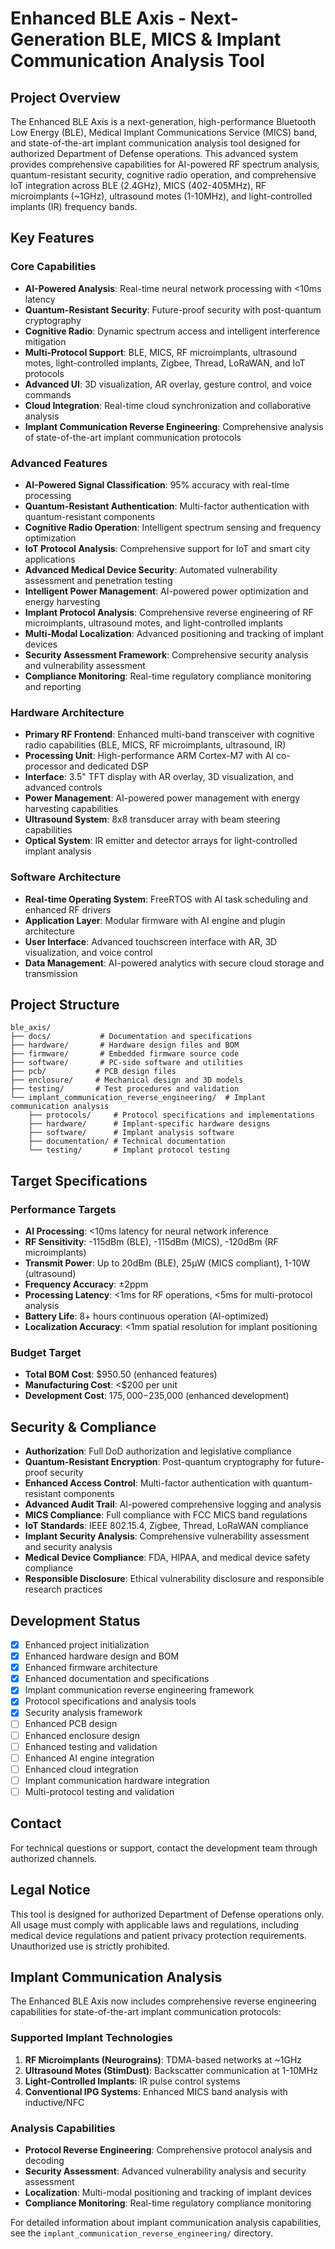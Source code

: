 # Enhanced BLE Axis - Next-Generation BLE, MICS & Implant Communication Analysis Tool

## Project Overview
The Enhanced BLE Axis is a next-generation, high-performance Bluetooth Low Energy (BLE), Medical Implant Communications Service (MICS) band, and state-of-the-art implant communication analysis tool designed for authorized Department of Defense operations. This advanced system provides comprehensive capabilities for AI-powered RF spectrum analysis, quantum-resistant security, cognitive radio operation, and comprehensive IoT integration across BLE (2.4GHz), MICS (402-405MHz), RF microimplants (~1GHz), ultrasound motes (1-10MHz), and light-controlled implants (IR) frequency bands.

## Key Features

### Core Capabilities
- **AI-Powered Analysis**: Real-time neural network processing with <10ms latency
- **Quantum-Resistant Security**: Future-proof security with post-quantum cryptography
- **Cognitive Radio**: Dynamic spectrum access and intelligent interference mitigation
- **Multi-Protocol Support**: BLE, MICS, RF microimplants, ultrasound motes, light-controlled implants, Zigbee, Thread, LoRaWAN, and IoT protocols
- **Advanced UI**: 3D visualization, AR overlay, gesture control, and voice commands
- **Cloud Integration**: Real-time cloud synchronization and collaborative analysis
- **Implant Communication Reverse Engineering**: Comprehensive analysis of state-of-the-art implant communication protocols

### Advanced Features
- **AI-Powered Signal Classification**: 95% accuracy with real-time processing
- **Quantum-Resistant Authentication**: Multi-factor authentication with quantum-resistant components
- **Cognitive Radio Operation**: Intelligent spectrum sensing and frequency optimization
- **IoT Protocol Analysis**: Comprehensive support for IoT and smart city applications
- **Advanced Medical Device Security**: Automated vulnerability assessment and penetration testing
- **Intelligent Power Management**: AI-powered power optimization and energy harvesting
- **Implant Protocol Analysis**: Comprehensive reverse engineering of RF microimplants, ultrasound motes, and light-controlled implants
- **Multi-Modal Localization**: Advanced positioning and tracking of implant devices
- **Security Assessment Framework**: Comprehensive security analysis and vulnerability assessment
- **Compliance Monitoring**: Real-time regulatory compliance monitoring and reporting

### Hardware Architecture
- **Primary RF Frontend**: Enhanced multi-band transceiver with cognitive radio capabilities (BLE, MICS, RF microimplants, ultrasound, IR)
- **Processing Unit**: High-performance ARM Cortex-M7 with AI co-processor and dedicated DSP
- **Interface**: 3.5" TFT display with AR overlay, 3D visualization, and advanced controls
- **Power Management**: AI-powered power management with energy harvesting capabilities
- **Ultrasound System**: 8x8 transducer array with beam steering capabilities
- **Optical System**: IR emitter and detector arrays for light-controlled implant analysis

### Software Architecture
- **Real-time Operating System**: FreeRTOS with AI task scheduling and enhanced RF drivers
- **Application Layer**: Modular firmware with AI engine and plugin architecture
- **User Interface**: Advanced touchscreen interface with AR, 3D visualization, and voice control
- **Data Management**: AI-powered analytics with secure cloud storage and transmission

## Project Structure
```
ble_axis/
├── docs/           # Documentation and specifications
├── hardware/       # Hardware design files and BOM
├── firmware/       # Embedded firmware source code
├── software/       # PC-side software and utilities
├── pcb/           # PCB design files
├── enclosure/     # Mechanical design and 3D models
├── testing/       # Test procedures and validation
└── implant_communication_reverse_engineering/  # Implant communication analysis
    ├── protocols/     # Protocol specifications and implementations
    ├── hardware/      # Implant-specific hardware designs
    ├── software/      # Implant analysis software
    ├── documentation/ # Technical documentation
    └── testing/       # Implant protocol testing
```

## Target Specifications

### Performance Targets
- **AI Processing**: <10ms latency for neural network inference
- **RF Sensitivity**: -115dBm (BLE), -115dBm (MICS), -120dBm (RF microimplants)
- **Transmit Power**: Up to 20dBm (BLE), 25μW (MICS compliant), 1-10W (ultrasound)
- **Frequency Accuracy**: ±2ppm
- **Processing Latency**: <1ms for RF operations, <5ms for multi-protocol analysis
- **Battery Life**: 8+ hours continuous operation (AI-optimized)
- **Localization Accuracy**: <1mm spatial resolution for implant positioning

### Budget Target
- **Total BOM Cost**: $950.50 (enhanced features)
- **Manufacturing Cost**: <$200 per unit
- **Development Cost**: $175,000-$235,000 (enhanced development)

## Security & Compliance
- **Authorization**: Full DoD authorization and legislative compliance
- **Quantum-Resistant Encryption**: Post-quantum cryptography for future-proof security
- **Enhanced Access Control**: Multi-factor authentication with quantum-resistant components
- **Advanced Audit Trail**: AI-powered comprehensive logging and analysis
- **MICS Compliance**: Full compliance with FCC MICS band regulations
- **IoT Standards**: IEEE 802.15.4, Zigbee, Thread, LoRaWAN compliance
- **Implant Security Analysis**: Comprehensive vulnerability assessment and security analysis
- **Medical Device Compliance**: FDA, HIPAA, and medical device safety compliance
- **Responsible Disclosure**: Ethical vulnerability disclosure and responsible research practices

## Development Status
- [x] Enhanced project initialization
- [x] Enhanced hardware design and BOM
- [x] Enhanced firmware architecture
- [x] Enhanced documentation and specifications
- [x] Implant communication reverse engineering framework
- [x] Protocol specifications and analysis tools
- [x] Security analysis framework
- [ ] Enhanced PCB design
- [ ] Enhanced enclosure design
- [ ] Enhanced testing and validation
- [ ] Enhanced AI engine integration
- [ ] Enhanced cloud integration
- [ ] Implant communication hardware integration
- [ ] Multi-protocol testing and validation

## Contact
For technical questions or support, contact the development team through authorized channels.

## Legal Notice
This tool is designed for authorized Department of Defense operations only. All usage must comply with applicable laws and regulations, including medical device regulations and patient privacy protection requirements. Unauthorized use is strictly prohibited.

## Implant Communication Analysis
The Enhanced BLE Axis now includes comprehensive reverse engineering capabilities for state-of-the-art implant communication protocols:

### Supported Implant Technologies
1. **RF Microimplants (Neurograins)**: TDMA-based networks at ~1GHz
2. **Ultrasound Motes (StimDust)**: Backscatter communication at 1-10MHz
3. **Light-Controlled Implants**: IR pulse control systems
4. **Conventional IPG Systems**: Enhanced MICS band analysis with inductive/NFC

### Analysis Capabilities
- **Protocol Reverse Engineering**: Comprehensive protocol analysis and decoding
- **Security Assessment**: Advanced vulnerability analysis and security assessment
- **Localization**: Multi-modal positioning and tracking of implant devices
- **Compliance Monitoring**: Real-time regulatory compliance monitoring

For detailed information about implant communication analysis capabilities, see the `implant_communication_reverse_engineering/` directory.